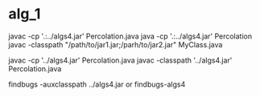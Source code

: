 # alg_1

javac -cp '.:../algs4.jar' Percolation.java
java -cp '.:../algs4.jar' Percolation
javac -classpath "/path/to/jar1.jar;/parh/to/jar2.jar" MyClass.java

javac -cp '../algs4.jar' Percolation.java
javac -classpath '../algs4.jar' Percolation.java

findbugs -auxclasspath ../algs4.jar
or
findbugs-algs4 